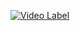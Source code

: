 
[![Video Label](https://www.youtube.com/watch?v=ckELsdneIm8/0.jpg)](https://youtu.be/StTqXEQ2l-Y?t=35s "Everything Is AWESOME")
